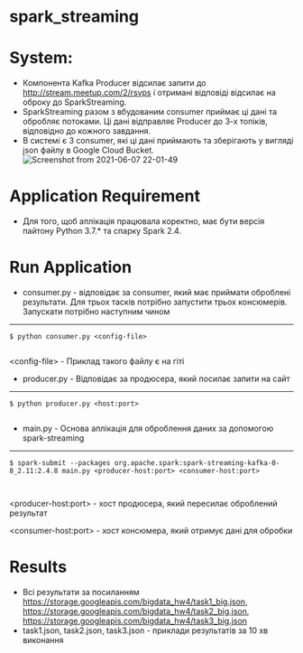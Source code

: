 # spark_streaming

# System:
* Компонента Kafka Producer відсилає запити до http://stream.meetup.com/2/rsvps і отримані відповіді відсилає на оброку до SparkStreaming.
* SparkStreaming разом з вбудованим consumer приймає ці дані та обробляє потоками. Ці дані відправляє Producer до 3-х топіків, відповідно до кожного завдання.
* В системі є 3 consumer, які ці дані приймають та зберігають у вигляді json файлу в Google Cloud Bucket. 
![Screenshot from 2021-06-07 22-01-49](https://user-images.githubusercontent.com/47101236/121074058-01b05d00-c7dc-11eb-9495-5a96ad057900.png)
# Application Requirement
* Для того, щоб аплікація працювала коректно, має бути версія пайтону Python 3.7.* та спарку Spark 2.4.

# Run Application
* consumer.py - відповідає за consumer, який має приймати оброблені результати. Для трьох тасків потрібно запустити трьох консюмерів. Запускати потрібно наступним чином
--------------------------

```
$ python consumer.py <config-file>


```
\<config-file\> - Приклад такого файлу є на гіті

* producer.py - Відповідає за продюсера, який посилає запити на сайт

--------------------------

```
$ python producer.py <host:port>


```
* main.py - Основа аплікація для оброблення даних за допомогою spark-streaming

--------------------------

```
$ spark-submit --packages org.apache.spark:spark-streaming-kafka-0-8_2.11:2.4.8 main.py <producer-host:port> <consumer-host:port>



```

\<producer-host:port\> - хост продюсера, який пересилає оброблений результат

\<consumer-host:port\> - хост консюмера, який отримує дані для обробки

# Results

* Всі результати за посиланням https://storage.googleapis.com/bigdata_hw4/task1_big.json, https://storage.googleapis.com/bigdata_hw4/task2_big.json, https://storage.googleapis.com/bigdata_hw4/task3_big.json
* task1.json, task2.json, task3.json - приклади результатів за 10 хв виконання
